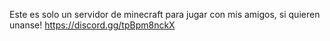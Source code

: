 Este es solo un servidor de minecraft para jugar con mis amigos, si quieren unanse! https://discord.gg/tpBpm8nckX

